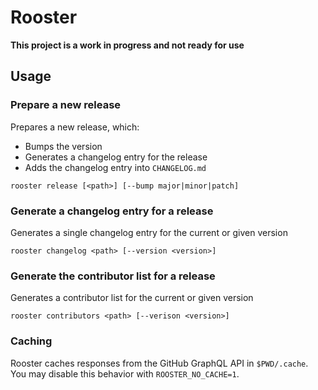 # Rooster

**This project is a work in progress and not ready for use**

## Usage

### Prepare a new release

Prepares a new release, which:

- Bumps the version
- Generates a changelog entry for the release
- Adds the changelog entry into `CHANGELOG.md`

```
rooster release [<path>] [--bump major|minor|patch]
```

### Generate a changelog entry for a release

Generates a single changelog entry for the current or given version

```
rooster changelog <path> [--version <version>]
```

### Generate the contributor list for a release

Generates a contributor list for the current or given version

```
rooster contributors <path> [--verison <version>]
```

### Caching

Rooster caches responses from the GitHub GraphQL API in `$PWD/.cache`. You may disable this behavior with `ROOSTER_NO_CACHE=1`.